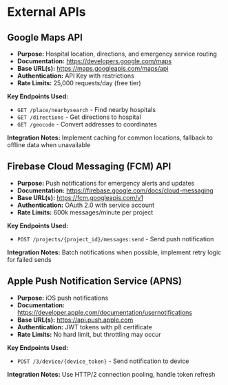 # External APIs

## Google Maps API

- **Purpose:** Hospital location, directions, and emergency service routing
- **Documentation:** https://developers.google.com/maps
- **Base URL(s):** https://maps.googleapis.com/maps/api
- **Authentication:** API Key with restrictions
- **Rate Limits:** 25,000 requests/day (free tier)

**Key Endpoints Used:**

- `GET /place/nearbysearch` - Find nearby hospitals
- `GET /directions` - Get directions to hospital
- `GET /geocode` - Convert addresses to coordinates

**Integration Notes:** Implement caching for common locations, fallback to offline data when unavailable

## Firebase Cloud Messaging (FCM) API

- **Purpose:** Push notifications for emergency alerts and updates
- **Documentation:** https://firebase.google.com/docs/cloud-messaging
- **Base URL(s):** https://fcm.googleapis.com/v1
- **Authentication:** OAuth 2.0 with service account
- **Rate Limits:** 600k messages/minute per project

**Key Endpoints Used:**

- `POST /projects/{project_id}/messages:send` - Send push notification

**Integration Notes:** Batch notifications when possible, implement retry logic for failed sends

## Apple Push Notification Service (APNS)

- **Purpose:** iOS push notifications
- **Documentation:** https://developer.apple.com/documentation/usernotifications
- **Base URL(s):** https://api.push.apple.com
- **Authentication:** JWT tokens with p8 certificate
- **Rate Limits:** No hard limit, but throttling may occur

**Key Endpoints Used:**

- `POST /3/device/{device_token}` - Send notification to device

**Integration Notes:** Use HTTP/2 connection pooling, handle token refresh

